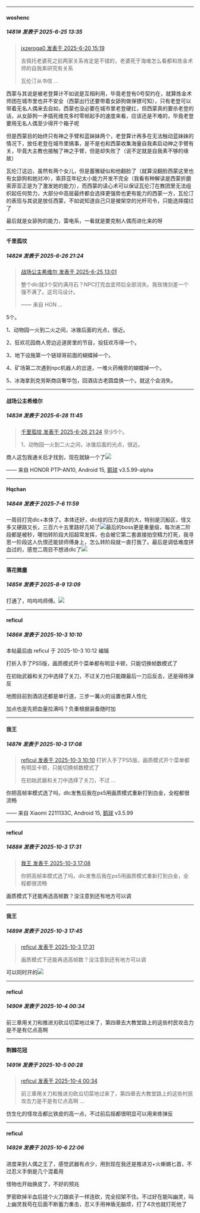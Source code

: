 ﻿
*****

####  woshenc  
##### 1481#       发表于 2025-6-25 13:35

<blockquote><a href="httphttps://stage1st.com/2b/forum.php?mod=redirect&amp;goto=findpost&amp;pid=67971949&amp;ptid=2036500" target="_blank">jxzeroga0 发表于 2025-6-20 15:19</a>

吉佩托老婆死之前两家关系肯定是不错的，老婆死于海难怎么看都和炼金术师的自我素研究有关系

瓦伦汀从书信 ...</blockquote>
西蒙与其说是被老登算计不如说是互相利用，毕竟老登有0号契约在，就算炼金术师团在城市里也并不安全（西蒙出行还要带着女舔狗做保镖可知），只有老登可以带着无名人偶来去自如，西蒙也没必要在城市里老登硬扛，但西蒙真的要杀老登的话，从女舔狗一矛插死维克多时零帧起手的速度来看，应该还是不难的，毕竟老登要用无名人偶至少得开个箱子呢

但是西蒙目的始终只有神之手臂和蓝妹妹两个，老登算计再多在无法触动蓝妹妹的情况下，放任老登在城市里搞事，是不是也和西蒙收集海量自我素启动神之手臂有关，毕竟大主教也接触了神之手臂，但是却失败了（说不定就是自我素不够的缘故）

瓦伦汀这边，虽然有两个女儿，但是蕾雅疑似和他翻脸了（就算没翻脸西蒙这里也有女舔狗和她对冲），索菲亚年纪太小能力开发不完全（我看有种解读是西蒙折磨索菲亚正是为了激发她的能力），而西蒙的读心术可以保证瓦伦汀在教团里无法组织起任何势力，大部分中高层最终都会选择更强势也更有能力的西蒙一方，瓦伦汀的表现与其说是放任西蒙，不如说知道自己只是被架空的光杆司令，只能选择摆烂了

最后就是女舔狗的能力，雷电系，一看就是要克制人偶而进化来的呀


*****

####  千里孤坟  
##### 1482#       发表于 2025-6-26 21:24

<blockquote><a href="httphttps://stage1st.com/2b/forum.php?mod=redirect&amp;goto=findpost&amp;pid=67997696&amp;ptid=2036500" target="_blank">战场公主希维尔 发表于 2025-6-25 13:01</a>

整个dlc就3个契约满月石？NPC打完血宜师后全部消失。我玫瑰剑差一个强不满了。这司马设计。

—— 来自 HON ...</blockquote>
5个。

1、动物园一火到二火之间，冰锥后面的光点，很近。

2、狂欢花园商人旁边近道房里的节目，投狂欢币得一个。

3、地下设施第一个链球哥前面的蝴蝶掉一个。

4、矿场第二次遇到npc机器人的岔道，一堆火药桶旁的蝴蝶掉一个。

5、冰海拿到克劳斯商店奢华包，回酒店古老圆盘换一个。就这个会消失。


*****

####  战场公主希维尔  
##### 1483#       发表于 2025-6-28 11:45

<blockquote><a href="httphttps://stage1st.com/2b/forum.php?mod=redirect&amp;goto=findpost&amp;pid=68006144&amp;ptid=2036500" target="_blank">千里孤坟 发表于 2025-6-26 21:24</a>
至少5个。

1、动物园一火到二火之间，冰锥后面的光点，很近。</blockquote>
商人这包我通关后才找到，现在就缺一个了<img src="https://static.stage1st.com/image/smiley/face2017/018.png" referrerpolicy="no-referrer">

—— 来自 HONOR PTP-AN10, Android 15, [鹅球](https://www.pgyer.com/xfPejhuq) v3.5.99-alpha

*****

####  Hqchan  
##### 1484#       发表于 2025-7-6 11:59

一周目打完dlc+本体了。本体还好，dlc给的压力是真的大，特别是沉船区，怪又多又硬路又长，三百六十五里路好几轮了<img src="https://static.stage1st.com/image/smiley/face2017/169.gif" referrerpolicy="no-referrer">最后的boss更是重量级，每次进二阶段都是被秒，哪怕转阶段大招超常发挥，也会被它第二套直接拍空精力打死，我寻思一阶段这人仇恨还能锁师傅身上，怎么转阶段就一直打我了。最后是调低难度拼血过的，感觉二周目不想进dlc了<img src="https://static.stage1st.com/image/smiley/face2017/143.png" referrerpolicy="no-referrer">

*****

####  落花微塵  
##### 1485#       发表于 2025-8-9 13:09

打通了，呜呜呜师傅。<img src="https://static.stage1st.com/image/smiley/face2017/139.png" referrerpolicy="no-referrer">

*****

####  reficul  
##### 1486#       发表于 2025-10-3 10:10

 本帖最后由 reficul 于 2025-10-3 10:12 编辑 

打折入手了PS5版，画质模式开个菜单都有明显卡顿，只能切换帧数模式了

在初始武器和关刀中选择了关刀，不过关刀也只能蹭最后一刀后反击，还是得练弹反

地图目前到酒店还都是单行道，三步一篝火的设置也算人性化

加点也是先把血量拉满吗？负重根据装备随时加


*****

####  我王  
##### 1487#       发表于 2025-10-3 17:08

<blockquote><a href="httphttps://stage1st.com/2b/forum.php?mod=redirect&amp;goto=findpost&amp;pid=68522194&amp;ptid=2036500" target="_blank">reficul 发表于 2025-10-3 10:10</a>
打折入手了PS5版，画质模式开个菜单都有明显卡顿，只能切换帧数模式了

在初始武器和关刀中选择了关刀，不过 ...</blockquote>
你把高帧率模式选了吗，dlc发售后我在ps5用画质模式重新打到白金，全程都很流畅

—— 来自 Xiaomi 2211133C, Android 15, [鹅球](https://www.pgyer.com/GcUxKd4w) v3.5.99


*****

####  reficul  
##### 1488#       发表于 2025-10-3 17:31

<blockquote><a href="httphttps://stage1st.com/2b/forum.php?mod=redirect&amp;goto=findpost&amp;pid=68523453&amp;ptid=2036500" target="_blank">我王 发表于 2025-10-3 17:08</a>

你把高帧率模式选了吗，dlc发售后我在ps5用画质模式重新打到白金，全程都很流畅</blockquote>
画质模式下还能再选高帧数？没注意到还有地方可以调


*****

####  我王  
##### 1489#       发表于 2025-10-3 17:45

<blockquote><a href="httphttps://stage1st.com/2b/forum.php?mod=redirect&amp;goto=findpost&amp;pid=68523510&amp;ptid=2036500" target="_blank">reficul 发表于 2025-10-3 17:31</a>

画质模式下还能再选高帧数？没注意到还有地方可以调</blockquote>
可以同时开的<img src="https://static.stage1st.com/image/smiley/face2017/009.gif" referrerpolicy="no-referrer">


*****

####  reficul  
##### 1490#       发表于 2025-10-4 00:34

前三章用关刀和推进刃砍瓜切菜地过来了，第四章去大教堂路上的这些村民攻击力是不是有亿点高啊


*****

####  荆棘花冠  
##### 1491#       发表于 2025-10-5 00:28

<blockquote><a href="httphttps://stage1st.com/2b/forum.php?mod=redirect&amp;goto=findpost&amp;pid=68524858&amp;ptid=2036500" target="_blank">reficul 发表于 2025-10-4 00:34</a>

前三章用关刀和推进刃砍瓜切菜地过来了，第四章去大教堂路上的这些村民攻击力是不是有亿点高啊 ...</blockquote>
仿生化的怪攻击都比铁皮的高一点，不过前后摇都很明显可以用来练弹反


*****

####  reficul  
##### 1492#       发表于 2025-10-6 22:06

进度来到人偶之王了，感觉武器有点少，用到现在我还是推进刃+火蜥蜴匕首，不过忍义手倒是几个混着用

怪物也开始换皮了，不好的预兆

罗密欧掉半血后搓个火刀跟疯子一样连砍，完全招架不住。不过好在能叫幽灵，叫上幽灵我苟在后面不断蓄力重击，忍义手用神盾无脑烦，打了4次也就打死他了


